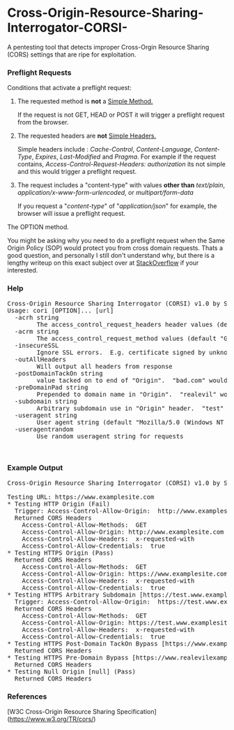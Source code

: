 # Cross-Origin-Resource-Sharing-Interrogator-CORSI-
A pentesting tool that detects improper Cross-Orgin Resource Sharing (CORS) settings that are ripe for exploitation.

### Preflight Requests

Conditions that activate a preflight request:
1. The requested method is **not** a [Simple Method.](https://www.w3.org/TR/cors/#simple-method) 

      If the request is not GET, HEAD or POST it will trigger a preflight request from the browser.
 
2. The requested headers are **not** [Simple  Headers.](https://www.w3.org/TR/cors/#simple-header) 

      Simple headers include : _Cache-Control_, _Content-Language_, _Content-Type_, _Expires_, _Last-Modified_ and _Pragma_.  For example if the request contains, _Access-Control-Request-Headers: authorization_ its not simple and this would trigger a preflight request.

3. The request includes a "content-type" with values **other than** _text/plain_, _application/x-www-form-urlencoded_, or _multipart/form-data_ 

      If you request a "_content-type_" of "_application/json_" for example, the browser will issue a preflight request. 

The OPTION method.


You might be asking why you need to do a preflight request when the Same Origin Policy (SOP) would protect you from cross domain requests.  Thats a good question, and personally I still don't understand why, but there is a lengthy writeup on this exact subject over at [StackOverflow](https://stackoverflow.com/questions/15381105/cors-what-is-the-motivation-behind-introducing-preflight-requests) if your interested. 


### Help
<pre>
Cross-Origin Resource Sharing Interrogator (CORSI) v1.0 by Superhac
Usage: cori [OPTION]... [url]
  -acrh string
    	The access_control_request_headers header values (default "x-requested-with")
  -acrm string
    	The access_control_request_method values (default "GET")
  -insecureSSL
    	Ignore SSL errors.  E.g. certificate signed by unknown authority
  -outAllHeaders
    	Will output all headers from response
  -postDomainTackOn string
    	value tacked on to end of "Origin".  "bad.com" would be www.example.com.bad.com (default "realevil.com")
  -preDomainPad string
    	Prepended to domain name in "Origin".  "realevil" would be www.realevilexample.com (default "realevil")
  -subdomain string
    	Arbitrary subdomain use in "Origin" header.  "test" would be test.example.com (default "test")
  -useragent string
    	User agent string (default "Mozilla/5.0 (Windows NT 6.1; Win64; x64) AppleWebKit/537.36 (KHTML, like Gecko) Chrome/40.0.2214.85 Safari/537.36")
  -useragentrandom
    	Use random useragent string for requests

      </pre>
### Example Output
<pre>
Cross-Origin Resource Sharing Interrogator (CORSI) v1.0 by Superhac

Testing URL: https://www.examplesite.com
* Testing HTTP Origin (Fail)
  Trigger: Access-Control-Allow-Origin:  http://www.examplesite.com
  Returned CORS Headers
    Access-Control-Allow-Methods:  GET
    Access-Control-Allow-Origin: http://www.examplesite.com
    Access-Control-Allow-Headers:  x-requested-with
    Access-Control-Allow-Credentials:  true 
* Testing HTTPS Origin (Pass)
  Returned CORS Headers
    Access-Control-Allow-Methods:  GET
    Access-Control-Allow-Origin: https://www.examplesite.com
    Access-Control-Allow-Headers:  x-requested-with
    Access-Control-Allow-Credentials:  true 
* Testing HTTPS Arbitrary Subdomain [https://test.www.examplesite.com] (Fail)
  Trigger: Access-Control-Allow-Origin:  https://test.www.examplesite.com
  Returned CORS Headers
    Access-Control-Allow-Methods:  GET
    Access-Control-Allow-Origin: https://test.www.examplesite.com
    Access-Control-Allow-Headers:  x-requested-with
    Access-Control-Allow-Credentials:  true 
* Testing HTTPS Post-Domain TackOn Bypass [https://www.examplesite.com.realevil.com] (Pass)
  Returned CORS Headers
* Testing HTTPS Pre-Domain Bypass [https://www.realevilexamplesite.com] (Pass)
  Returned CORS Headers
* Testing Null Origin [null] (Pass)
  Returned CORS Headers
</pre>

### References
[W3C Cross-Origin Resource Sharing Specification] (https://www.w3.org/TR/cors/)
